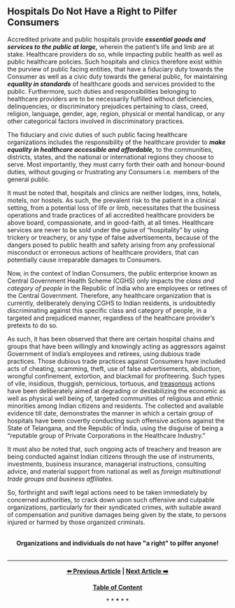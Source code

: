 ## Hospitals Do Not Have a Right to Pilfer Consumers

Accredited private and public hospitals provide ***essential goods and services to the public at large,*** wherein the patient’s life and limb are at stake. Healthcare providers do so, while impacting public health as well as public healthcare policies. Such hospitals and clinics therefore exist within the purview of public facing entities, that have a fiduciary duty towards the Consumer as well as a civic duty towards the general public, for maintaining ***equality in standards*** of healthcare goods and services provided to the public. Furthermore, such duties and responsibilities belonging to healthcare providers are to be necessarily fulfilled without deficiencies, delinquencies, or discriminatory prejudices pertaining to class, creed, religion, language, gender, age, region, physical or mental handicap, or any other categorical factors involved in discriminatory practices.

The fiduciary and civic duties of such public facing healthcare organizations includes the responsibility of the healthcare provider to ***make equality in healthcare accessible and affordable,*** to the communities, districts, states, and the national or international regions they choose to serve. Most importantly, they must carry forth their oath and honour-bound duties, without gouging or frustrating any Consumers i.e. members of the general public. 

It must be noted that, hospitals and clinics are neither lodges, inns, hotels, motels, nor hostels. As such, the prevalent risk to the patient in a clinical setting, from a potential loss of life or limb, necessitates that the business operations and trade practices of all accredited healthcare providers be above board, compassionate, and in good-faith, at all times. Healthcare services are never to be sold under the guise of “hospitality” by using trickery or treachery, or any type of false advertisements, because of the dangers posed to public health and safety arising from any professional misconduct or erroneous actions of healthcare providers, that can potentially cause irreparable damages to Consumers.  

Now, in the context of Indian Consumers, the public enterprise known as Central Government Health Scheme (CGHS) only impacts the *class and category of people* in the Republic of India who are employees or retirees of the Central Government. Therefore, any healthcare organization that is currently, deliberately denying CGHS to Indian residents, is undoubtedly discriminating against this specific class and category of people, in a targeted and prejudiced manner, regardless of the healthcare provider’s pretexts to do so.  

As such, it has been observed that there are certain hospital chains and groups that have been willingly and knowingly acting as aggressors against Government of India’s employees and retirees, using dubious trade practices. Those dubious trade practices against Consumers have included acts of cheating, scamming, theft, use of false advertisements, abduction, wrongful confinement, extortion, and blackmail for profiteering. Such types of vile, insidious, thuggish, pernicious, tortuous, and <ins>treasonous</ins> actions have been deliberately aimed at degrading or destabilizing the economic as well as physical well being of, targeted communities of religious and ethnic minorities among Indian citizens and residents. The collected and available evidence till date, demonstrates the manner in which a certain group of hospitals have been covertly conducting such offensive actions against the State of Telangana, and the Republic of India, using the disguise of being a “reputable group of Private Corporations in the Healthcare Industry.” 

It must also be noted that, such ongoing acts of treachery and treason are being conducted against Indian citizens through the use of instruments, investments, business insurance, managerial instructions, consulting advice, and material support from national as well as *foreign multinational trade groups and business affiliates.* 

So, forthright and swift legal actions need to be taken immediately by concerned authorities, to crack down upon such offensive and culpable organizations, particularly for their syndicated crimes, with suitable award of compensation and punitive damages being given by the state, to persons injured or harmed by those organized criminals. 

<br>

<div align="center">
<strong>Organizations and individuals do not have "a right" to pilfer anyone!</strong>
</div>

<br>

---

<div align="center">
  
  **[:arrow_left: Previous Article][Prev] | [Next Article :arrow_right:][Next]** 
  
  **[Table of Content][TOC]**

  [Prev]: https://github.com/just-noticeable/damroo/blob/main/brace-brace-brace.md
  [TOC]: https://github.com/just-noticeable/damroo?tab=readme-ov-file#damroo
  [Next]: https://github.com/just-noticeable/damroo/

  
  <p>* * <b>*</b> * *</p> 
  
</div>